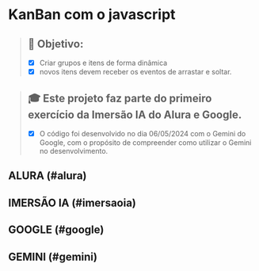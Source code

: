 # KanBan com o javascript

> ## 🚀 Objetivo:
> - [x] Criar grupos e itens de forma dinâmica
> - [X] novos itens devem receber os eventos de arrastar e soltar.

> ## 🎓 Este projeto faz parte do primeiro exercício da Imersão IA do Alura e Google.
> - [x] O código foi desenvolvido no dia 06/05/2024 com o Gemini do Google, com o propósito de compreender como utilizar o Gemini no desenvolvimento.

## ALURA (#alura)

## IMERSÃO IA (#imersaoia)

## GOOGLE (#google)

## GEMINI (#gemini)
